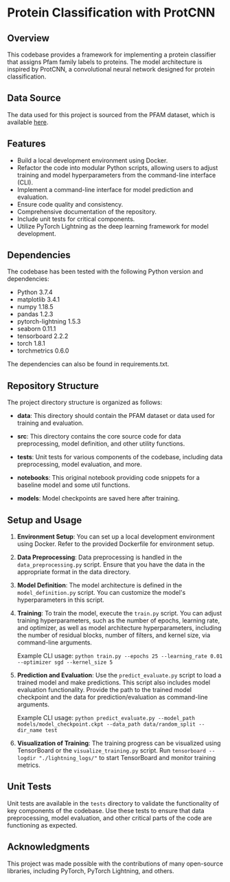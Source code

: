 # Protein Classification with ProtCNN

## Overview

This codebase provides a framework for implementing a protein classifier that assigns Pfam family labels to proteins. The model architecture is inspired by ProtCNN, a convolutional neural network designed for protein classification.

## Data Source

The data used for this project is sourced from the PFAM dataset, which is available [here](https://www.kaggle.com/datasets/googleai/pfam-seed-random-split/).

## Features

- Build a local development environment using Docker.
- Refactor the code into modular Python scripts, allowing users to adjust training and model hyperparameters from the command-line interface (CLI).
- Implement a command-line interface for model prediction and evaluation.
- Ensure code quality and consistency.
- Comprehensive documentation of the repository.
- Include unit tests for critical components.
- Utilize PyTorch Lightning as the deep learning framework for model development.

## Dependencies

The codebase has been tested with the following Python version and dependencies:

- Python 3.7.4
- matplotlib 3.4.1
- numpy 1.18.5
- pandas 1.2.3
- pytorch-lightning 1.5.3
- seaborn 0.11.1
- tensorboard 2.2.2
- torch 1.8.1
- torchmetrics 0.6.0

The dependencies can also be found in requirements.txt.

## Repository Structure

The project directory structure is organized as follows:

- **data**: This directory should contain the PFAM dataset or data used for training and evaluation.

- **src**: This directory contains the core source code for data preprocessing, model definition, and other utility functions.

- **tests**: Unit tests for various components of the codebase, including data preprocessing, model evaluation, and more.

- **notebooks**: This original notebook providing code snippets for a baseline model and some util functions.

- **models**: Model checkpoints are saved here after training.

## Setup and Usage

1. **Environment Setup**: You can set up a local development environment using Docker. Refer to the provided Dockerfile for environment setup.

2. **Data Preprocessing**: Data preprocessing is handled in the `data_preprocessing.py` script. Ensure that you have the data in the appropriate format in the data directory.

3. **Model Definition**: The model architecture is defined in the `model_definition.py` script. You can customize the model's hyperparameters in this script.

4. **Training**: To train the model, execute the `train.py` script. You can adjust training hyperparameters, such as the number of epochs, learning rate, and optimizer, as well as model architecture hyperparameters, including the number of residual blocks, number of filters, and kernel size, via command-line arguments.

    Example CLI usage:
       ```
       python train.py --epochs 25 --learning_rate 0.01 --optimizer sgd --kernel_size 5
       ```

5. **Prediction and Evaluation**: Use the `predict_evaluate.py` script to load a trained model and make predictions. This script also includes model evaluation functionality. Provide the path to the trained model checkpoint and the data for prediction/evaluation as command-line arguments.

    Example CLI usage:
       ```
       python predict_evaluate.py --model_path models/model_checkpoint.ckpt --data_path data/random_split --dir_name test
       ```

6. **Visualization of Training**: The training progress can be visualized using TensorBoard or the `visualize_training.py` script. Run `tensorboard --logdir "./lightning_logs/"` to start TensorBoard and monitor training metrics.

## Unit Tests

Unit tests are available in the `tests` directory to validate the functionality of key components of the codebase. Use these tests to ensure that data preprocessing, model evaluation, and other critical parts of the code are functioning as expected.

## Acknowledgments

This project was made possible with the contributions of many open-source libraries, including PyTorch, PyTorch Lightning, and others.